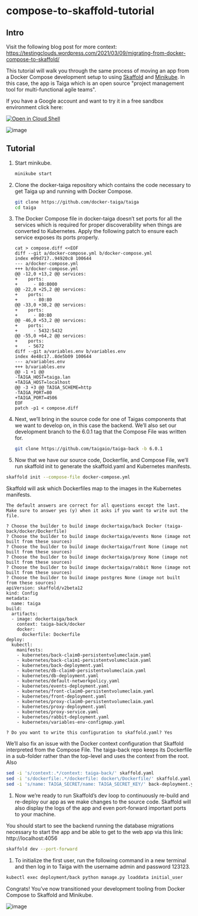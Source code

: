 # compose-to-skaffold-tutorial

## Intro

Visit the following blog post for more context:
https://testingclouds.wordpress.com/2021/03/09/migrating-from-docker-compose-to-skaffold/

This tutorial will walk you through the same process of moving an app from a Docker Compose development setup to using [Skaffold](https://skaffold.dev) and [Minikube](https://minikube.sigs.k8s.io/docs/). In this case, the app is Taiga which is an open source "project management tool for multi-functional agile teams".

If you have a Google account and want to try it in a free sandbox environment click here:

[![Open in Cloud Shell](https://gstatic.com/cloudssh/images/open-btn.svg)](https://ssh.cloud.google.com/cloudshell/editor?cloudshell_git_repo=https%3A%2F%2Fgithub.com%2Fviglesiasce%2Fcompose-to-skaffold-tutorial&cloudshell_workspace=.&cloudshell_tutorial=README.md)

![image](https://user-images.githubusercontent.com/410279/110428648-7a2d4380-805e-11eb-8744-8ded85136b5d.png)

## Tutorial

1. Start minikube.

    ```sh
    minikube start
    ```

1. Clone the docker-taiga repository which contains the code necessary to get Taiga up and running with Docker Compose.
 
    ```sh
    git clone https://github.com/docker-taiga/taiga
    cd taiga
    ```

1. The Docker Compose file in docker-taiga doesn’t set ports for all the services which is required for proper discoverability when things are converted to Kubernetes. Apply the following patch to ensure each service exposes its ports properly.

    ```shell
    cat > compose.diff <<EOF
    diff --git a/docker-compose.yml b/docker-compose.yml
    index e09d717..94920c8 100644
    --- a/docker-compose.yml
    +++ b/docker-compose.yml
    @@ -12,0 +13,2 @@ services:
    +    ports:
    +      - 80:8000
    @@ -22,0 +25,2 @@ services:
    +    ports:
    +      - 80:80
    @@ -33,0 +38,2 @@ services:
    +    ports:
    +      - 80:80
    @@ -46,0 +53,2 @@ services:
    +    ports:
    +      - 5432:5432
    @@ -55,0 +64,2 @@ services:
    +    ports:
    +    - 5672
    diff --git a/variables.env b/variables.env
    index 4e48c17..8de5b09 100644
    --- a/variables.env
    +++ b/variables.env
    @@ -1 +1 @@
    -TAIGA_HOST=taiga.lan
    +TAIGA_HOST=localhost
    @@ -3 +3 @@ TAIGA_SCHEME=http
    -TAIGA_PORT=80
    +TAIGA_PORT=4506
    EOF
    patch -p1 < compose.diff
    ```

1. Next, we’ll bring in the source code for one of Taigas components that we want to develop on, in this case the backend. We’ll also set our development branch to the 6.0.1 tag that the Compose File was written for.

    ```sh
    git clone https://github.com/taigaio/taiga-back -b 6.0.1
    ```

1. Now that we have our source code, Dockerfile, and Compose File, we’ll run skaffold init to generate the skaffold.yaml and Kubernetes manifests.

  ```sh
  skaffold init --compose-file docker-compose.yml
  ```
  
  Skaffold will ask which Dockerfiles map to the images in the Kubernetes manifests.
  
  ```
  The default answers are correct for all questions except the last. Make sure to answer yes (y) when it asks if you want to write out the file.

  ? Choose the builder to build image dockertaiga/back Docker (taiga-back/docker/Dockerfile)
  ? Choose the builder to build image dockertaiga/events None (image not built from these sources)
  ? Choose the builder to build image dockertaiga/front None (image not built from these sources)
  ? Choose the builder to build image dockertaiga/proxy None (image not built from these sources)
  ? Choose the builder to build image dockertaiga/rabbit None (image not built from these sources)
  ? Choose the builder to build image postgres None (image not built from these sources)
  apiVersion: skaffold/v2beta12
  kind: Config
  metadata:
    name: taiga
  build:
    artifacts:
    - image: dockertaiga/back
      context: taiga-back/docker
      docker:
        dockerfile: Dockerfile
  deploy:
    kubectl:
      manifests:
      - kubernetes/back-claim0-persistentvolumeclaim.yaml
      - kubernetes/back-claim1-persistentvolumeclaim.yaml
      - kubernetes/back-deployment.yaml
      - kubernetes/db-claim0-persistentvolumeclaim.yaml
      - kubernetes/db-deployment.yaml
      - kubernetes/default-networkpolicy.yaml
      - kubernetes/events-deployment.yaml
      - kubernetes/front-claim0-persistentvolumeclaim.yaml
      - kubernetes/front-deployment.yaml
      - kubernetes/proxy-claim0-persistentvolumeclaim.yaml
      - kubernetes/proxy-deployment.yaml
      - kubernetes/proxy-service.yaml
      - kubernetes/rabbit-deployment.yaml
      - kubernetes/variables-env-configmap.yaml

  ? Do you want to write this configuration to skaffold.yaml? Yes
  ```

  We’ll also fix an issue with the Docker context configuration that Skaffold interpreted from the Compose File. The taiga-back repo keeps its Dockerfile in a sub-folder rather than the top-level and uses the context from the root. Also

  ```sh
  sed -i 's/context:.*/context: taiga-back/' skaffold.yaml
  sed -i 's/dockerfile:.*/dockerfile: docker\/Dockerfile/' skaffold.yaml
  sed -i 's/name: TAIGA_SECRET/name: TAIGA_SECRET_KEY/' back-deployment.yaml
  ```

1. Now we’re ready to run Skaffold’s dev loop to continuously re-build and re-deploy our app as we make changes to the source code. Skaffold will also display the logs of the app and even port-forward important ports to your machine.

  You should start to see the backend running the database migrations necessary to start the app and be able to get to the web app via this link: http://localhost:4056

  ```sh
  skaffold dev --port-forward
  ```
  
1. To initialize the first user, run the following command in a new terminal and then log in to Taiga with the username admin and password 123123.

```sh
kubectl exec deployment/back python manage.py loaddata initial_user
```

Congrats! You’ve now transitioned your development tooling from Docker Compose to Skaffold and Minikube.

![image](https://user-images.githubusercontent.com/410279/110429760-3fc4a600-8060-11eb-8e25-bc2faa702c42.png)

